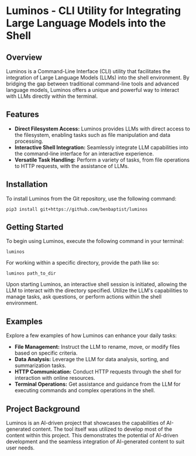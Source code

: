 # Luminos - CLI Utility for Integrating Large Language Models into the Shell

## Overview

Luminos is a Command-Line Interface (CLI) utility that facilitates the integration of Large Language Models (LLMs) into the shell environment. By bridging the gap between traditional command-line tools and advanced language models, Luminos offers a unique and powerful way to interact with LLMs directly within the terminal.

## Features

- **Direct Filesystem Access:** Luminos provides LLMs with direct access to the filesystem, enabling tasks such as file manipulation and data processing.
- **Interactive Shell Integration:** Seamlessly integrate LLM capabilities into the command-line interface for an interactive experience.
- **Versatile Task Handling:** Perform a variety of tasks, from file operations to HTTP requests, with the assistance of LLMs.

## Installation
To install Luminos from the Git repository, use the following command:

```
pip3 install git+https://github.com/benbaptist/luminos
```

## Getting Started

To begin using Luminos, execute the following command in your terminal:

```
luminos
```

For working within a specific directory, provide the path like so:

```
luminos path_to_dir
```

Upon starting Luminos, an interactive shell session is initiated, allowing the LLM to interact with the directory specified. Utilize the LLM's capabilities to manage tasks, ask questions, or perform actions within the shell environment.

## Examples

Explore a few examples of how Luminos can enhance your daily tasks:

- **File Management:** Instruct the LLM to rename, move, or modify files based on specific criteria.
- **Data Analysis:** Leverage the LLM for data analysis, sorting, and summarization tasks.
- **HTTP Communication:** Conduct HTTP requests through the shell for interaction with online resources.
- **Terminal Operations:** Get assistance and guidance from the LLM for executing commands and complex operations in the shell.

## Project Background

Luminos is an AI-driven project that showcases the capabilities of AI-generated content. The tool itself was utilized to develop most of the content within this project. This demonstrates the potential of AI-driven development and the seamless integration of AI-generated content to suit user needs.
